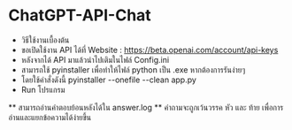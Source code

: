 # ChatGPT-API-Chat
- วิธีใช้งานเบื้องต้น
- ขอเปิดใช้งาน API ได้ที่ Website : https://beta.openai.com/account/api-keys
- หลังจากได้ API มาแล้วนำไปเติมในไฟล์ Config.ini
- สามารถใช้ pyinstaller เพื่อทำให้ไฟล์ python เป็น .exe หากต้องการรันง่ายๆ
- โดยใช้คำสั่งดังนี้ pyinstaller --onefile --clean app.py
- Run โปรแกรม

** สามารถอ่านคำตอบย้อนหลังได้ใน answer.log
** คำถามจะถูกเว้นวรรค หัว และ ท้าย เพื่อการอ่านและแยกข้อความได้ง่ายขึ้น
